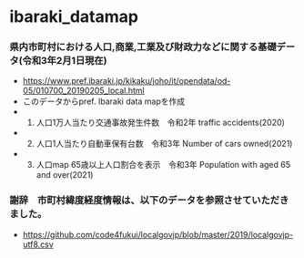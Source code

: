 # ibaraki_datamap

### 県内市町村における人口,商業,工業及び財政力などに関する基礎データ(令和3年2月1日現在)
- https://www.pref.ibaraki.jp/kikaku/joho/it/opendata/od-05/010700_20190205_local.html
- このデータからpref. Ibaraki data mapを作成
- 1. 人口1万人当たり交通事故発生件数　令和2年  traffic accidents(2020)
- 2. 人口1人当たり自動車保有台数　令和3年  Number of cars owned(2021)
- 3. 人口map 65歳以上人口割合を表示　令和3年 Population with aged 65 and over(2021)


### 謝辞　市町村緯度経度情報は、以下のデータを参照させていただきました。
- https://github.com/code4fukui/localgovjp/blob/master/2019/localgovjp-utf8.csv
